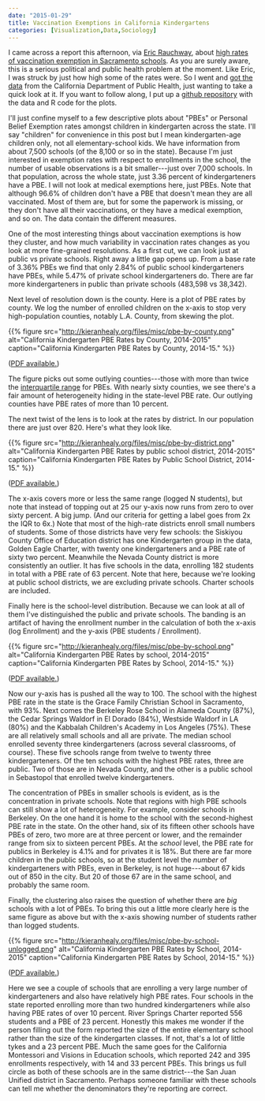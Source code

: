 ```yaml
---
date: "2015-01-29"
title: Vaccination Exemptions in California Kindergartens
categories: [Visualization,Data,Sociology]
---
```


I came across a report this afternoon, via [Eric Rauchway](https://twitter.com/rauchway/status/560829410082037761), about [high rates of vaccination exemption in Sacramento schools](http://www.sacbee.com/site-services/databases/article8203365.html). As you are surely aware, this is a serious political and public health problem at the moment. Like Eric, I was struck by just how high some of the rates were. So I went and [got the data](http://www.cdph.ca.gov/programs/immunize/pages/immunizationlevels.aspx) from the California Department of Public Health, just wanting to take a quick look at it. If you want to follow along, I put up a [github repository](https://github.com/kjhealy/vaccines-ca) with the data and R code for the plots.

I'll just confine myself to a few descriptive plots about "PBEs" or Personal Belief Exemption rates amongst children in kindergarten across the state. I'll say "children" for convenience in this post but I mean kindergarten-age children only, not all elementary-school kids. We have information from about 7,500 schools (of the 8,100 or so in the state). Because I'm just interested in exemption rates with respect to enrollments in the school, the number of usable observations is a bit smaller---just over 7,000 schools. In that population, across the whole state, just 3.36 percent of kindergarteners have a PBE. I will not look at medical exemptions here, just PBEs. Note that although 96.6% of children don't have a PBE that doesn't mean they are all vaccinated. Most of them are, but for some the paperwork is missing, or they don't have all their vaccinations, or they have a medical exemption, and so on. The data contain the different measures. 

One of the most interesting things about vaccination exemptions is how they cluster, and how much variability in vaccination rates changes as you look at more fine-grained resolutions. As a first cut, we can look just at public vs private schools. Right away a little gap opens up. From a base rate of 3.36% PBEs we find that only 2.84% of public school kindergarteners have PBEs, while 5.47% of private school kindergarteners do. There are far more kindergarteners in public than private schools (483,598 vs 38,342).

Next level of resolution down is the county. Here is a plot of PBE rates by county. We log the number of enrolled children on the x-axis to stop very high-population counties, notably L.A. County, from skewing the plot. 

{{% figure src="http://kieranhealy.org/files/misc/pbe-by-county.png" alt="California Kindergarten PBE Rates by County, 2014-2015" caption="California Kindergarten PBE Rates by County, 2014-15." %}}

([PDF available.](http://kieranhealy.org/files/misc/pbe-by-county.pdf))

The figure picks out some outlying counties---those with more than twice the [interquartile range](http://en.wikipedia.org/wiki/Interquartile_range) for PBEs. With nearly sixty counties, we see there's a fair amount of heterogeneity hiding in the state-level PBE rate. Our outlying counties have PBE rates of more than 10 percent.

The next twist of the lens is to look at the rates by district. In our population there are just over 820. Here's what they look like.

{{% figure src="http://kieranhealy.org/files/misc/pbe-by-district.png" alt="California Kindergarten PBE Rates by public school district, 2014-2015" caption="California Kindergarten PBE Rates by Public School District, 2014-15." %}}

([PDF available.](http://kieranhealy.org/files/misc/pbe-by-district.pdf))

The x-axis covers more or less the same range (logged N students), but note that instead of topping out at 25 our y-axis now runs from zero to over sixty percent. A big jump. (And our criteria for getting a label goes from 2x the IQR to 6x.) Note that most of the high-rate districts enroll small numbers of students. Some of those districts have very few schools: the Siskiyou County Office of Education district has one Kindergarten group in the data, Golden Eagle Charter, with twenty one kindergarteners and a PBE rate of sixty two percent. Meanwhile the Nevada County district is more consistently an outlier. It has five schools in the data, enrolling 182 students in total with a PBE rate of 63 percent. Note that here, because we're looking at public school districts, we are excluding private schools. Charter schools are included.

Finally here is the school-level distribution. Because we can look at all of them I've distinguished the public and private schools. The banding is an artifact of having the enrollment number in the calculation of both the x-axis (log Enrollment) and the y-axis (PBE students / Enrollment).

{{% figure src="http://kieranhealy.org/files/misc/pbe-by-school.png" alt="California Kindergarten PBE Rates by  school, 2014-2015" caption="California Kindergarten PBE Rates by School, 2014-15." %}}

([PDF available.](http://kieranhealy.org/files/misc/pbe-by-school.pdf))

Now our y-axis has is pushed all the way to 100. The school with the highest PBE rate in the state is the Grace Family Christian School in Sacramento, with 93%. Next comes the Berkeley Rose School in Alameda County (87%), the Cedar Springs Waldorf in El Dorado (84%), Westside Waldorf in LA (80%) and the Kabbalah Children's Academy in Los Angeles (75%). These are all relatively small schools and all are private. The median school enrolled seventy three kindergarteners (across several classrooms, of course). These five schools range from twelve to twenty three kindergarteners. Of the ten schools with the highest PBE rates, three are public. Two of those are in Nevada County, and the other is a public school in Sebastopol that enrolled twelve kindergarteners.

The concentration of PBEs in smaller schools is evident, as is the concentration in private schools. Note that regions with high PBE schools can still show a lot of heterogeneity. For example, consider schools in Berkeley. On the one hand it is home to the school with the second-highest PBE rate in the state. On the other hand, six of its fifteen other schools have PBEs of zero, two more are at three percent or lower, and the remainder range from six to sixteen percent PBEs. At the *school* level, the PBE rate for publics in Berkeley is 4.1% and for privates it is 18%. But there are far more children in the public schools, so at the student level the *number* of kindergarteners with PBEs, even in Berkeley, is not huge---about 67 kids out of 850 in the city. But 20 of those 67 are in the same school, and probably the same room.

Finally, the clustering also raises the question of whether there are *big* schools with a lot of PBEs. To bring this out a little more clearly here is the same figure as above but with the x-axis showing number of students rather than logged students.

{{% figure src="http://kieranhealy.org/files/misc/pbe-by-school-unlogged.png" alt="California Kindergarten PBE Rates by  School, 2014-2015" caption="California Kindergarten PBE Rates by School, 2014-15." %}}

([PDF available.](http://kieranhealy.org/files/misc/pbe-by-school-unlogged.pdf))

Here we see a couple of schools that are enrolling a very large number of kindergarteners and also have relatively high PBE rates. Four schools in the state reported enrolling more than two hundred kindergarteners while also having PBE rates of over 10 percent. River Springs Charter reported 556 students and a PBE of 23 percent. Honestly this makes me wonder if the person filling out the form reported the size of the entire elementary school rather than the size of the kindergarten classes. If not, that's a lot of little tykes and a 23 percent PBE. Much the same goes for the California Montessori and Visions in Education schools, which reported 242 and 395 enrollments respectively, with 14 and 33 percent PBEs. This brings us full circle as both of these schools are in the same district---the San Juan Unified district in Sacramento. Perhaps someone familiar with these schools can tell me whether the denominators they're reporting are correct.  
